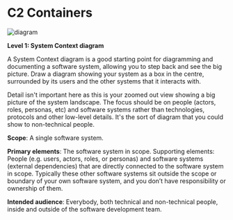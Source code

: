 # C2 Containers

![diagram](https://www.plantuml.com/plantuml/svg/0/TLHDRzD04BtdLmmvfH993e4Bfxebj4NzY4WYn2cQsEDqn7hNcbq72kB7L1oGa3Zr9_YFCUiuIMcAPCdhsTttthnzwsCVK49LcCuBjgcfCeBR44h_PZWK_39OSRYjbfKdIPqDPCCWTSKGCs6qQrELrV3qLNzYq8RvrUNGO20VjBGurTN8bcHGHkpEPVBfPZvRVBoOdIyknsVZwxUzeqvdGkATxKNubz2T-wg-5tPT7K_8UuUGrtyyfmYit88hjfa35G0Ei3Gw4NZjeAWVrcGWGnWbNKMTtlb0nUB4LJP3kUkDK04Jxob0Oj7SUVQGN41lb1nrZxvt03ORUeLRiY5T-qvKVPzi1fjI59GSy3chNZceMjN0Kj_7hrmg5bNZ8QzioaufESECFAXuvLOgL9axsYMcdvLBEKvq56aZtvHapPaJ4FAbixw-Zvob5afnQn9u1fy0fS1lP162YmBq4Lg9lbIgfLNzeEl_8mDPMI_KPyEh-hS28oGIE6STcQZeocLaujQ23Kfx36UJMNyqU0qb2W8PN3hHEHTvDGprWnhJaBDTQpAuq0GvhxG_TiSq_Xfw1RA9FMzKnVNKZxNkaw9TH_dRMQzkOqp4z6esYLsTnUf6YgOrPpMZ_bN_RBQacjZzHqodsYMKKSwMTnEUx2qEOeW-a6bpkOl5tEDsPblRdzrugqsFOjDoYde4GHou2epJxCPktazlheVdizbagb0HQOUmescH8aW3rVJJT1IaQfMsDoB7b0vGdy1kh8sWsFhMEl387rNul1M0-u0VG3U9cJgz5nmQXOyjhWgmJY_BFWTFO_2i7H7pNrCH7eCSTdkiIvjVp5y0)

**Level 1: System Context diagram**

A System Context diagram is a good starting point for diagramming and documenting a software system, allowing you to step back and see the big picture. Draw a diagram showing your system as a box in the centre, surrounded by its users and the other systems that it interacts with.

Detail isn't important here as this is your zoomed out view showing a big picture of the system landscape. The focus should be on people (actors, roles, personas, etc) and software systems rather than technologies, protocols and other low-level details. It's the sort of diagram that you could show to non-technical people.

**Scope**: A single software system.

**Primary elements**: The software system in scope.
Supporting elements: People (e.g. users, actors, roles, or personas) and software systems (external dependencies) that are directly connected to the software system in scope. Typically these other software systems sit outside the scope or boundary of your own software system, and you don’t have responsibility or ownership of them.

**Intended audience**: Everybody, both technical and non-technical people, inside and outside of the software development team.